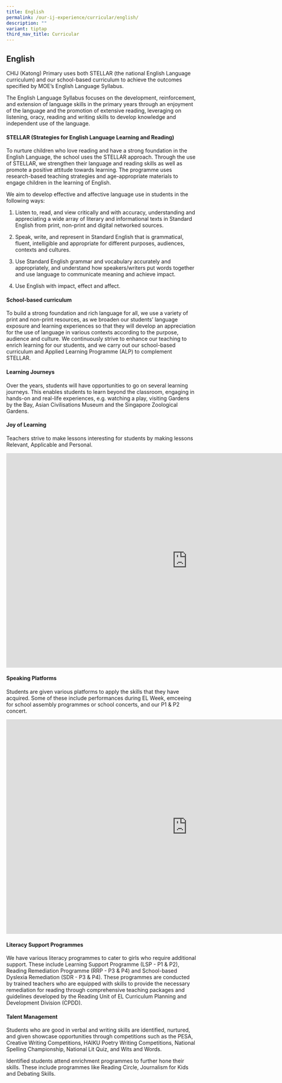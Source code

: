 ```yaml
---
title: English
permalink: /our-ij-experience/curricular/english/
description: ""
variant: tiptap
third_nav_title: Curricular
---
```

<h2>English</h2>
<p>CHIJ (Katong) Primary uses both STELLAR (the national English Language
curriculum) and our school-based curriculum to achieve the outcomes specified
by MOE’s English Language Syllabus.</p>
<p>The English Language Syllabus focuses on the development, reinforcement,
and extension of language skills in the primary years through an enjoyment
of the language and the promotion of extensive reading, leveraging on listening,
oracy, reading and writing skills to develop knowledge and independent
use of the language.</p>
<h4><strong>STELLAR (Strategies for English Language Learning and Reading)</strong></h4>
<p>To nurture children who love reading and have a strong foundation in the
English Language, the school uses the STELLAR approach. Through the use
of STELLAR, we strengthen their language and reading skills as well as
promote a positive attitude towards learning. The programme uses research-based
teaching strategies and age-appropriate materials to engage children in
the learning of English.</p>
<p>We aim to develop effective and affective language use in students in
the following ways:</p>
<ol data-tight="true" class="tight">
<li>
<p>Listen to, read, and view critically and with accuracy, understanding
and appreciating a wide array of literary and informational texts in Standard
English from print, non-print and digital networked sources.</p>
</li>
<li>
<p>Speak, write, and represent in Standard English that is grammatical, fluent,
intelligible and appropriate for different purposes, audiences, contexts
and cultures.</p>
</li>
<li>
<p>Use Standard English grammar and vocabulary accurately and appropriately,
and understand how speakers/writers put words together and use language
to communicate meaning and achieve impact.</p>
</li>
<li>
<p>Use English with impact, effect and affect.</p>
<p></p>
</li>
</ol>
<h4>School-based curriculum</h4>
<p>To build a strong foundation and rich language for all, we use a variety
of print and non-print resources, as we broaden our students’ language
exposure and learning experiences so that they will develop an appreciation
for the use of language in various contexts according to the purpose, audience
and culture. We continuously strive to enhance our teaching to enrich learning
for our students, and we carry out our school-based curriculum and Applied
Learning Programme (ALP) to complement STELLAR.</p>
<h4>Learning Journeys</h4>
<p>Over the years, students will have opportunities to go on several learning
journeys. This enables students to learn beyond the classroom, engaging
in hands-on and real-life experiences, e.g. watching a play, visiting Gardens
by the Bay, Asian Civilisations Museum and the Singapore Zoological Gardens.</p>
<h4>Joy of Learning</h4>
<p>Teachers strive to make lessons interesting for students by making lessons
Relevant, Applicable and Personal.</p>
<div class="iframe-wrapper">
<iframe height="569" width="960" allowfullscreen="true" frameborder="0" src="https://docs.google.com/presentation/d/e/2PACX-1vQm3-iHsvp0HVAOWdOVqruyZLyijiBTAI25atO1swl5paSwvlT1Iwm4LkYgqaKoaue1JtHsb-kAnZJ6/embed?start=true&amp;loop=true&amp;delayms=5000"></iframe>
</div>
<h4>Speaking Platforms</h4>
<p>Students are given various platforms to apply the skills that they have
acquired. Some of these include performances during EL Week, emceeing for
school assembly programmes or school concerts, and our P1 &amp; P2 concert.</p>
<div class="iframe-wrapper">
<iframe height="569" width="960" allowfullscreen="true" frameborder="0" src="https://docs.google.com/presentation/d/e/2PACX-1vTT5Ir5vsiBuHYIrn7I7GraPvqQYMidsnYKIlDkuJBa7tZYTuDl7tR5xuMskXsZ3xOn7ato8l_3DaSJ/embed?start=true&amp;loop=true&amp;delayms=5000"></iframe>
</div>
<h4>Literacy Support Programmes</h4>
<p>We have various literacy programmes to cater to girls who require additional
support. These include Learning Support Programme (LSP - P1 &amp; P2),
Reading Remediation Programme (RRP - P3 &amp; P4) and School-based Dyslexia
Remediation (SDR - P3 &amp; P4). These programmes are conducted by trained
teachers who are equipped with skills to provide the necessary remediation
for reading through comprehensive teaching packages and guidelines developed
by the Reading Unit of EL Curriculum Planning and Development Division
(CPDD).</p>
<h4>Talent Management</h4>
<p>Students who are good in verbal and writing skills are identified, nurtured,
and given showcase opportunities through competitions such as the PESA,
Creative Writing Competitions, HAIKU Poetry Writing Competitions, National
Spelling Championship, National Lit Quiz, and Wits and Words.</p>
<p>Identified students attend enrichment programmes to further hone their
skills. These include programmes like Reading Circle, Journalism for Kids
and Debating Skills.</p>
<p></p>